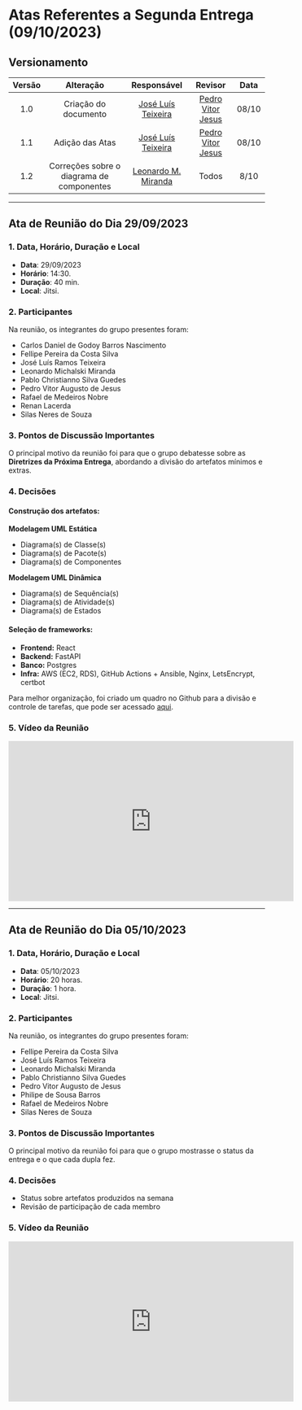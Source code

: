 # Atas Referentes a Segunda Entrega (09/10/2023)

## Versionamento

| Versão |                      Alteração                      |    Responsável     |      Revisor       | Data  |
| :----: | :-------------------------------------------------: | :----------------: | :----------------: | :---: |
|  1.0   |  Criação do documento   | [José Luís Teixeira](https://github.com/joseluis-rt)  | [Pedro Vitor Jesus](https://github.com/Peedrooo) | 08/10 |
|  1.1   |  Adição das Atas | [José Luís Teixeira](https://github.com/joseluis-rt) | [Pedro Vitor Jesus](https://github.com/Peedrooo) | 08/10 |
|  1.2   |  Correções sobre o diagrama de componentes | [Leonardo M. Miranda](https://github.com/leomichalski) | Todos | 8/10 |

---

## Ata de Reunião do Dia 29/09/2023

### 1. Data, Horário, Duração e Local

- **Data**: 29/09/2023
- **Horário**: 14:30.
- **Duração**: 40 min.
- **Local**: Jitsi.

### 2. Participantes

Na reunião, os integrantes do grupo presentes foram:

- Carlos Daniel de Godoy Barros Nascimento
- Fellipe Pereira da Costa Silva  
- José Luís Ramos Teixeira  
- Leonardo Michalski Miranda  
- Pablo Christianno Silva Guedes  
- Pedro Vitor Augusto de Jesus  
- Rafael de Medeiros Nobre  
- Renan Lacerda  
- Silas Neres de Souza  


### 3. Pontos de Discussão Importantes

O principal motivo da reunião foi para que o grupo debatesse sobre as **Diretrizes da Próxima Entrega**, abordando a divisão do artefatos mínimos e extras.

### 4. Decisões

#### Construção dos artefatos:

**Modelagem UML Estática**
- Diagrama(s) de Classe(s)
- Diagrama(s) de Pacote(s)
- Diagrama(s) de Componentes

**Modelagem UML Dinâmica**
- Diagrama(s) de Sequência(s)
- Diagrama(s) de Atividade(s)
- Diagrama(s) de Estados

#### Seleção de frameworks:

- **Frontend:** React
- **Backend:** FastAPI
- **Banco:** Postgres
- **Infra:** AWS (EC2, RDS), GitHub Actions + Ansible, Nginx, LetsEncrypt, certbot

Para melhor organização, foi criado um quadro no Github para a divisão e controle de tarefas, que pode ser acessado [aqui](https://github.com/orgs/UnBArqDsw2023-2/projects/7).

### 5. Vídeo da Reunião

<iframe width="560" height="315" src="https://www.youtube.com/watch?v=FrM-gxHHasA&list=PLYDa724AZH7YGRzZTa15iV_mf1QvWhA-S&index=1" title="YouTube video player" frameborder="0" allow="accelerometer; autoplay; clipboard-write; encrypted-media; gyroscope; picture-in-picture; web-share" allowfullscreen></iframe>

---

## Ata de Reunião do Dia 05/10/2023

### 1. Data, Horário, Duração e Local

- **Data**: 05/10/2023
- **Horário**: 20 horas.
- **Duração**: 1 hora.
- **Local**: Jitsi.

### 2. Participantes

Na reunião, os integrantes do grupo presentes foram:

- Fellipe Pereira da Costa Silva  
- José Luís Ramos Teixeira  
- Leonardo Michalski Miranda  
- Pablo Christianno Silva Guedes  
- Pedro Vitor Augusto de Jesus
- Philipe de Sousa Barros
- Rafael de Medeiros Nobre  
- Silas Neres de Souza   


### 3. Pontos de Discussão Importantes

O principal motivo da reunião foi para que o grupo mostrasse o status da entrega e o que cada dupla fez.

### 4. Decisões

- Status sobre artefatos produzidos na semana
- Revisão de participação de cada membro

### 5. Vídeo da Reunião

<iframe width="560" height="315" src="https://www.youtube.com/watch?v=wR13gZeGuDk&list=PLYDa724AZH7YGRzZTa15iV_mf1QvWhA-S&index=2" title="YouTube video player" frameborder="0" allow="accelerometer; autoplay; clipboard-write; encrypted-media; gyroscope; picture-in-picture; web-share" allowfullscreen></iframe>

